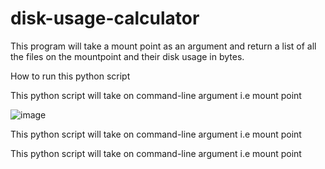 # disk-usage-calculator
This program will take a mount point as an argument and return a list of all the files on the mountpoint and their disk usage in bytes.

How to run this python script


This python script will take on command-line argument i.e mount point

![image](https://user-images.githubusercontent.com/25560217/50039490-69491f80-0059-11e9-8c0e-aa201e4cca69.png)


This python script will take on command-line argument i.e mount point

This python script will take on command-line argument i.e mount point

